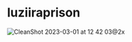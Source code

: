 # luziiraprison
![CleanShot 2023-03-01 at 12 42 03@2x](https://github.com/alexladwong/luziiraprison/assets/81810294/cd866be1-dbf0-41bf-af95-6d39b2bf3978)
